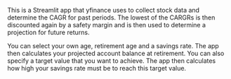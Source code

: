 This is a Streamlit app that yfinance uses to collect stock data and determine the CAGR for past periods. The lowest of the CARGRs is then discounted again by a safety margin and is then used to determine a projection for future returns. 

You can select your own age, retirement age and a savings rate. The app then calculates your projected account balance at retirement. You can also specify a target value that you want to achieve. The app then calculates how high your savings rate must be to reach this target value. 
